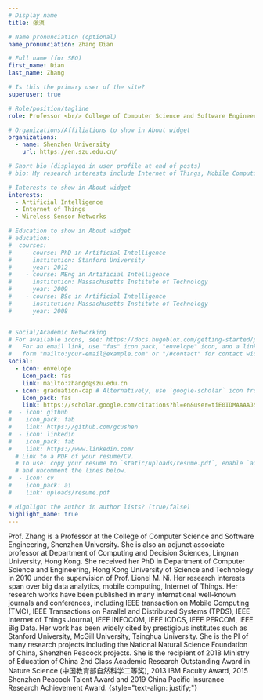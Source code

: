 ```yaml
---
# Display name
title: 张滇

# Name pronunciation (optional)
name_pronunciation: Zhang Dian

# Full name (for SEO)
first_name: Dian
last_name: Zhang

# Is this the primary user of the site?
superuser: true

# Role/position/tagline
role: Professor <br/> College of Computer Science and Software Engineering

# Organizations/Affiliations to show in About widget
organizations:
  - name: Shenzhen University
    url: https://en.szu.edu.cn/

# Short bio (displayed in user profile at end of posts)
# bio: My research interests include Internet of Things, Mobile Computing and Wireless Sensor Networks.

# Interests to show in About widget
interests:
  - Artificial Intelligence
  - Internet of Things
  - Wireless Sensor Networks

# Education to show in About widget
# education:
#  courses:
#    - course: PhD in Artificial Intelligence
#      institution: Stanford University
#      year: 2012
#    - course: MEng in Artificial Intelligence
#      institution: Massachusetts Institute of Technology
#      year: 2009
#    - course: BSc in Artificial Intelligence
#      institution: Massachusetts Institute of Technology
#      year: 2008


# Social/Academic Networking
# For available icons, see: https://docs.hugoblox.com/getting-started/page-builder/#icons
#   For an email link, use "fas" icon pack, "envelope" icon, and a link in the
#   form "mailto:your-email@example.com" or "/#contact" for contact widget.
social:
  - icon: envelope
    icon_pack: fas
    link: mailto:zhangd@szu.edu.cn
  - icon: graduation-cap # Alternatively, use `google-scholar` icon from `ai` icon pack
    icon_pack: fas
    link: https://scholar.google.com/citations?hl=en&user=tiE0IDMAAAAJ&view_op=list_works&sortby=pubdate
#  - icon: github
#    icon_pack: fab
#    link: https://github.com/gcushen
#  - icon: linkedin
#    icon_pack: fab
#    link: https://www.linkedin.com/
  # Link to a PDF of your resume/CV.
  # To use: copy your resume to `static/uploads/resume.pdf`, enable `ai` icons in `params.yaml`,
  # and uncomment the lines below.
#  - icon: cv
#    icon_pack: ai
#    link: uploads/resume.pdf

# Highlight the author in author lists? (true/false)
highlight_name: true
---
```


Prof. Zhang is a Professor at the College of Computer Science and Software Engineering, Shenzhen University. She is also an adjunct associate professor at Department of Computing and Decision Sciences, Lingnan University, Hong Kong. She received her PhD in Department of Computer Science and Engineering, Hong Kong University of Science and Technology in 2010 under the supervision of Prof. Lionel M. Ni. Her research interests span over big data analytics, mobile computing, Internet of Things. Her research works have been published in many international well-known journals and conferences, including IEEE transaction on Mobile Computing (TMC), IEEE Transactions on Parallel and Distributed Systems (TPDS), IEEE Internet of Things Journal, IEEE INFOCOM, IEEE ICDCS, IEEE PERCOM, IEEE Big Data. Her work has been widely cited by prestigious institutes such as Stanford University, McGill University, Tsinghua University. She is the PI of many research projects including the National Natural Science Foundation of China, Shenzhen Peacock projects. She is the recipient of 2018 Ministry of Education of China 2nd Class Academic Research Outstanding Award in Nature Science (中国教育部自然科学二等奖), 2013 IBM Faculty Award, 2015 Shenzhen Peacock Talent Award and 2019 China Pacific Insurance Research Achievement Award.
{style="text-align: justify;"}

